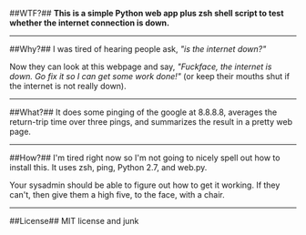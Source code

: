 ##WTF?##
**This is a simple Python web app plus zsh shell script to test whether the internet connection is down.**

------------------------------
##Why?##
I was tired of hearing people ask, *"is the internet down?"*

Now they can look at this webpage and say, *"Fuckface, the internet is down.  Go fix it so I can get some work done!"* (or keep their mouths shut if the internet is not really down).

---------------------------------
##What?##
It does some pinging of the google at 8.8.8.8, averages the return-trip time over three pings, and summarizes the result in a pretty web page.

------------------------------------------
##How?##
I'm tired right now so I'm not going to nicely spell out how to install this.  It uses zsh, ping, Python 2.7, and web.py.

Your sysadmin should be able to figure out how to get it working.  If they can't, then give them a high five, to the face, with a chair.

------------------------
##License##
MIT license and junk
